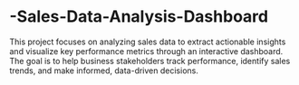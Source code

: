 # -Sales-Data-Analysis-Dashboard
This project focuses on analyzing sales data to extract actionable insights and visualize key performance metrics through an interactive dashboard. The goal is to help business stakeholders track performance, identify sales trends, and make informed, data-driven decisions.
